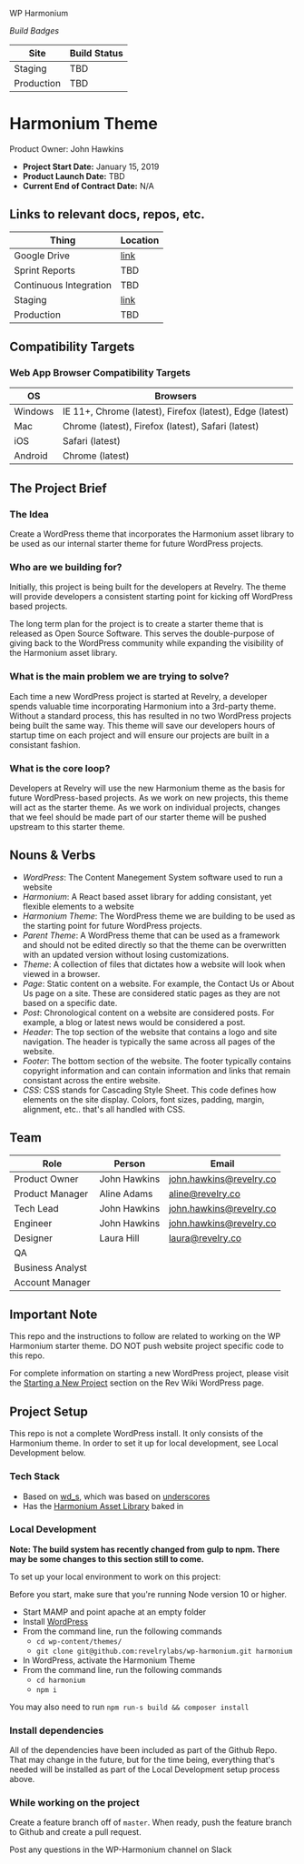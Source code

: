 WP Harmonium


_Build Badges_

Site | Build Status
--- | ---
Staging | TBD
Production | TBD

# Harmonium Theme
Product Owner: John Hawkins
* **Project Start Date:** January 15, 2019
* **Product Launch Date:** TBD
* **Current End of Contract Date:** N/A

## Links to relevant docs, repos, etc.
Thing | Location
--- | ---
Google Drive | [link](https://drive.google.com/drive/folders/18la030QwqHGcRYMrc_XpOfEVWtqJeT1w)
Sprint Reports | TBD
Continuous Integration | TBD
Staging | [link](https://harmoniumtheme.wpengine.com)
Production | TBD

## Compatibility Targets
### Web App Browser Compatibility Targets

OS | Browsers
--- | ---
Windows | IE 11+, Chrome (latest), Firefox (latest), Edge (latest)
Mac | Chrome (latest), Firefox (latest), Safari (latest)
iOS | Safari (latest)
Android | Chrome (latest)

## The Project Brief

### The Idea

Create a WordPress theme that incorporates the Harmonium asset library to be used as our internal starter theme for future WordPress projects.

### Who are we building for?

Initially, this project is being built for the developers at Revelry. The theme will provide developers a consistent starting point for kicking off WordPress based projects. 

The long term plan for the project is to create a starter theme that is released as Open Source Software. This serves the double-purpose of giving back to the WordPress community while expanding the visibility of the Harmonium asset library.

### What is the main problem we are trying to solve?

Each time a new WordPress project is started at Revelry, a developer spends valuable time incorporating Harmonium into a 3rd-party theme. Without a standard process, this has resulted in no two WordPress projects being built the same way. This theme will save our developers hours of startup time on each project and will ensure our projects are built in a consistant fashion.

### What is the core loop?

Developers at Revelry will use the new Harmonium theme as the basis for future WordPress-based projects. As we work on new projects, this theme will act as the starter theme. As we work on individual projects, changes that we feel should be made part of our starter theme will be pushed upstream to this starter theme.

## Nouns & Verbs

- *WordPress*: The Content Manegement System software used to run a website
- *Harmonium*: A React based asset library for adding consistant, yet flexible elements to a website
- *Harmonium Theme*: The WordPress theme we are building to be used as the starting point for future WordPress projects.
- *Parent Theme*: A WordPress theme that can be used as a framework and should not be edited directly so that the theme can be overwritten with an updated version without losing customizations.
- *Theme*: A collection of files that dictates how a website will look when viewed in a browser.
- *Page*: Static content on a website. For example, the Contact Us or About Us page on a site. These are considered static pages as they are not based on a specific date.
- *Post*: Chronological content on a website are considered posts. For example, a blog or latest news would be considered a post.
- *Header*: The top section of the website that contains a logo and site navigation. The header is typically the same across all pages of the website.
- *Footer*: The bottom section of the website. The footer typically contains copyright information and can contain information and links that remain consistant across the entire website.
- *CSS*: CSS stands for Cascading Style Sheet. This code defines how elements on the site display. Colors, font sizes, padding, margin, alignment, etc.. that's all handled with CSS.

## Team

Role | Person | Email
---- | --- | ---
Product Owner | John Hawkins | john.hawkins@revelry.co |
Product Manager | Aline Adams | aline@revelry.co |
Tech Lead | John Hawkins | john.hawkins@revelry.co |
Engineer | John Hawkins | john.hawkins@revelry.co |
Designer | Laura Hill | laura@revelry.co |
QA | |
Business Analyst |  |  |
Account Manager |  |

## Important Note

This repo and the instructions to follow are related to working on the WP Harmonium starter theme. DO NOT push website project specific code to this repo.

For complete information on starting a new WordPress project, please visit the [Starting a New Project](http://wiki.revelry.co/index.php/Wordpress#Starting_a_New_Project) section on the Rev Wiki WordPress page.

## Project Setup

This repo is not a complete WordPress install. It only consists of the Harmonium theme. In order to set it up for local development, see Local Development below.

### Tech Stack

- Based on [wd_s](https://github.com/WebDevStudios/wd_s), which was based on [underscores](https://underscores.me/)
- Has the [Harmonium Asset Library](https://harmonium.revelry.co/) baked in


### Local Development

**Note: The build system has recently changed from gulp to npm. There may be some changes to this section still to come.**

To set up your local environment to work on this project:

Before you start, make sure that you're running Node version 10 or higher.

- Start MAMP and point apache at an empty folder
- Install [WordPress](https://codex.wordpress.org/Installing_WordPress)
- From the command line, run the following commands
  - `cd wp-content/themes/`
  - `git clone git@github.com:revelrylabs/wp-harmonium.git harmonium`
- In WordPress, activate the Harmonium Theme
- From the command line, run the following commands
	- `cd harmonium`
	- `npm i`

You may also need to run `npm run-s build && composer install`


### Install dependencies

All of the dependencies have been included as part of the Github Repo. That may change in the future, but for the time being, everything that's needed will be installed as part of the Local Development setup process above.

### While working on the project

Create a feature branch off of `master`. When ready, push the feature branch to Github and create a pull request.

Post any questions in the WP-Harmonium channel on Slack
